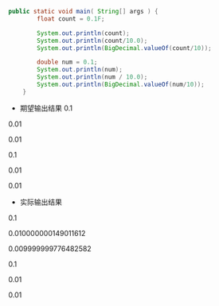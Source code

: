 ```java
public static void main( String[] args ) {
        float count = 0.1F;

        System.out.println(count);
        System.out.println(count/10.0);
        System.out.println(BigDecimal.valueOf(count/10));

        double num = 0.1;
        System.out.println(num);
        System.out.println(num / 10.0);
        System.out.println(BigDecimal.valueOf(num/10));
    }
```
* 期望输出结果
0.1

0.01

0.01

0.1

0.01

0.01
* 实际输出结果

0.1

0.010000000149011612

0.009999999776482582

0.1

0.01

0.01
